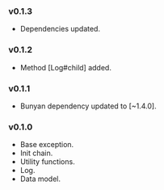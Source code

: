 ### v0.1.3

- Dependencies updated.

### v0.1.2

- Method [Log#child] added.

### v0.1.1

- Bunyan dependency updated to [~1.4.0].

### v0.1.0

- Base exception.
- Init chain.
- Utility functions.
- Log.
- Data model.